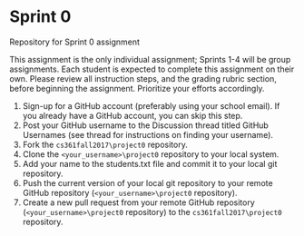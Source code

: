 # Sprint 0
Repository for Sprint 0 assignment

This assignment is the only individual assignment; Sprints 1-4 will be group assignments. Each student is expected to complete this assignment on their own. Please review all instruction steps, and the grading rubric section, before beginning the assignment. Prioritize your efforts accordingly.

1. Sign-up for a GitHub account (preferably using your school email). If you already have a GitHub account, you can skip this step.
2. Post your GitHub username to the Discussion thread titled GitHub Usernames (see thread for instructions on finding your username).
3. Fork the ``cs361fall2017\project0`` repository.
4. Clone the ``<your_username>\project0`` repository to your local system.
5. Add your name to the students.txt file and commit it to your local git repository.
6. Push the current version of your local git repository to your remote GitHub repository (``<your_username>\project0`` repository).
7. Create a new pull request from your remote GitHub repository (``<your_username>\project0`` repository) to the ``cs361fall2017\project0`` repository.
